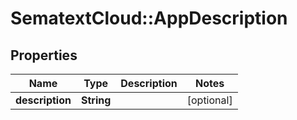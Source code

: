 # SematextCloud::AppDescription

## Properties

| Name            | Type       | Description | Notes      |
| --------------- | ---------- | ----------- | ---------- |
| **description** | **String** |             | [optional] |
